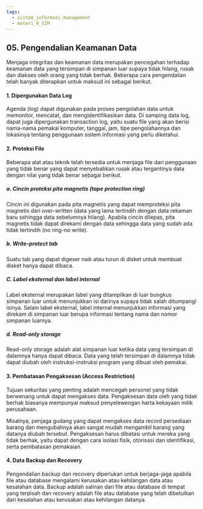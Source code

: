 ```yaml
---
tags:
  - sistem_informasi_management
  - materi_8_SIM
---
```

## 05. Pengendalian Keamanan Data

Menjaga integritas dan keamanan data merupakan pencegahan terhadap keamanan data yang tersimpan di simpanan luar supaya tidak hilang, rusak dan diakses oleh orang yang tidak berhak. Beberapa cara pengendalian telah banyak diterapkan untuk maksud ini sebagai berikut.

#### 1. Dipergunakan Data Log

Agenda (log) dapat digunakan pada proses pengolahan data untuk memonitor, mencatat, dan mengidentifikasikan data. Di samping data log, dapat juga dipergunakan transaction log, yaitu suatu file yang akan berisi nama-nama pemakai komputer, tanggal, jam, tipe pengolahannya dan lokasinya tentang penggunaan sistem informasi yang perlu diketahui.

#### 2. Proteksi File

Beberapa alat atau teknik telah tersedia untuk menjaga file dari penggunaan yang tidak benar yang dapat menyebabkan rusak atau tergantinya data dengan nilai yang tidak benar sebagai berikut.

##### a. Cincin proteksi pita magnetis (tape protection ring)

Cincin ini digunakan pada pita magnetis yang dapat memproteksi pita magnetis dari over-written (data yang lama tertindih dengan data rekaman baru sehingga data sebelumnya hilang). Apabila cincin dilepas, pita magnetis tidak dapat direkami dengan data sehingga data yang sudah ada tidak tertindih (no ring-no write).

##### b. Write-protect tab

Suatu tab yang dapat digeser naik atau turun di disket untuk membuat disket hanya dapat dibaca.

##### C. Label eksternal dan label internal

Label eksternal merupakan label yang ditampilkan di luar bungkus simpanan luar untuk menunjukkan isi darinya supaya tidak salah ditumpangi isinya. Selain label eksternal, label internal menunjukkan informasi yang direkam di simpanan luar berupa informasi tentang nama dan nomor simpanan luarnya.

##### d. Read-only storage

Read-only storage adalah alat simpanan luar ketika data yang tersimpan di dalamnya hanya dapat dibaca. Data yang telah tersimpan di dalamnya tidak dapat diubah oleh instruksi-instruksi program yang dibuat oleh pemakai.

#### 3. Pembatasan Pengaksesan (Access Restriction)

Tujuan sekuritas yang penting adalah mencegah personel yang tidak berwenang untuk dapat mengakses data. Pengaksesan data oleh yang tidak berhak biasanya mempunyai maksud penyelewengan harta kekayaan milik perusahaan. 

Misalnya, penjaga gudang yang dapat mengakses data record persediaan barang dan mengubahnya akan sangat mudah mengambil barang yang datanya diubah tersebut. Pengaksesan harus dibatasi untuk mereka yang tidak berhak, yaitu dapat dengan cara isolasi fisik, otorisasi dan identifikasi, serta pembatasan pemakaian.

#### 4. Data Backup dan Recovery

Pengendalian backup dan recovery diperlukan untuk berjaga-jaga apabila file atau database mengalami kerusakan atau kehilangan data atau kesalahan data. Backup adalah salinan dari file atau database di tempat yang terpisah dan recovery adalah file atau database yang telah dibetulkan dari kesalahan atau kerusakan atau kehilangan datanya.